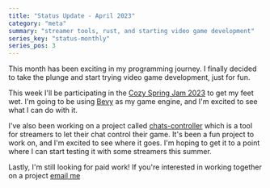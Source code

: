 ```yaml
---
title: "Status Update - April 2023"
category: "meta"
summary: "streamer tools, rust, and starting video game development"
series_key: "status-monthly"
series_pos: 3
---
```


This month has been exciting in my programming journey. I finally decided to take the plunge and start trying video game
development, just for fun.

This week I'll be participating in the [Cozy Spring Jam 2023](https://https://itch.io/jam/cozy-spring-jam-2023-) to get
my feet wet. I'm going to be using [Bevy](https://bevyengine.org/) as my game engine, and I'm excited to see what I can
do with it.

I've also been working on a project called [chats-controller](https://github.com/sneakycrow/chats-controller) which is a
tool for streamers to let their chat control their game. It's been a fun project to work on, and I'm excited to see
where it goes. I'm hoping to get it to a point where I can start testing it with some streamers this summer.

Lastly, I'm still looking for paid work! If you're interested in working together on a
project [email me](mailto:zach@sneakycrow.dev)